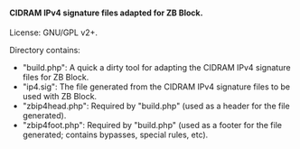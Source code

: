 #### CIDRAM IPv4 signature files adapted for ZB Block.

License: GNU/GPL v2+.

Directory contains:
- "build.php": A quick a dirty tool for adapting the CIDRAM IPv4 signature files for ZB Block.
- "ip4.sig": The file generated from the CIDRAM IPv4 signature files to be used with ZB Block.
- "zbip4head.php": Required by "build.php" (used as a header for the file generated).
- "zbip4foot.php": Required by "build.php" (used as a footer for the file generated; contains bypasses, special rules, etc).
